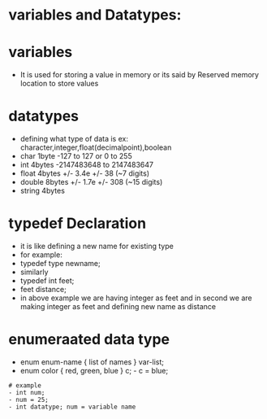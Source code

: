 # variables and Datatypes:
# variables
  - It is used for storing a value in memory or its said by Reserved memory location to store values
   # datatypes
   - defining what type of data is ex: character,integer,float(decimalpoint),boolean
   - char 	1byte 	-127 to 127 or 0 to 255
   - int 	4bytes 	-2147483648 to 2147483647
   - float 4bytes 	+/- 3.4e +/- 38 (~7 digits)
   - double 8bytes 	+/- 1.7e +/- 308 (~15 digits)
   - string 4bytes
   # typedef Declaration
   - it is like defining a new name for existing type
   - for example:
   - typedef type newname; 
   - similarly
   - typedef int feet;
   - feet distance;
   - in above example we are having integer as feet and in second we are making integer as feet and defining new name as distance
   # enumeraated data type
   - enum enum-name { list of names } var-list;
   - enum color { red, green, blue } c;
    - c = blue;
    
    
    
    # example
    - int num;
    - num = 25;
    - int datatype; num = variable name
    
